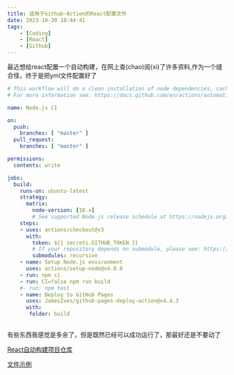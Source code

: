 ```yaml
---
title: 适用于Github-Action的React配置文件
date: 2023-10-30 18:44:41
tags: 
    - [Coding]
    - [React]
    - [Github]
---
```


最近想给react配置一个自动构建，在网上查(chao)阅(xi)了许多资料,作为一个缝合怪，终于是把yml文件配置好了

```yml
# This workflow will do a clean installation of node dependencies, cache/restore them, build the source code and run tests across different versions of node
# For more information see: https://docs.github.com/en/actions/automating-builds-and-tests/building-and-testing-nodejs

name: Node.js CI

on:
  push:
    branches: [ "master" ]
  pull_request:
    branches: [ "master" ]

permissions:
  contents: write

jobs:
  build:
    runs-on: ubuntu-latest
    strategy:
      matrix:
        node-version: [18.x]
        # See supported Node.js release schedule at https://nodejs.org/en/about/releases/
    steps:
    - uses: actions/checkout@v3
      with:
        token: ${{ secrets.GITHUB_TOKEN }}
        # If your repository depends on submodule, please see: https://github.com/actions/checkout
        submodules: recursive
    - name: Setup Node.js environment
      uses: actions/setup-node@v4.0.0
    - run: npm ci
    - run: CI=false npm run build
    #- run: npm test
    - name: Deploy to GitHub Pages
      uses: JamesIves/github-pages-deploy-action@v4.4.3
      with: 
       folder: build
            
```
有些东西我感觉是多余了，但是既然已经可以成功运行了，那最好还是不要动了

 [React自动构建项目仓库](https://github.com/57UU/LiteratureMonth13)

 [文件示例](https://github.com/57UU/LiteratureMonth13/blob/master/.github/workflows/node.js.yml)